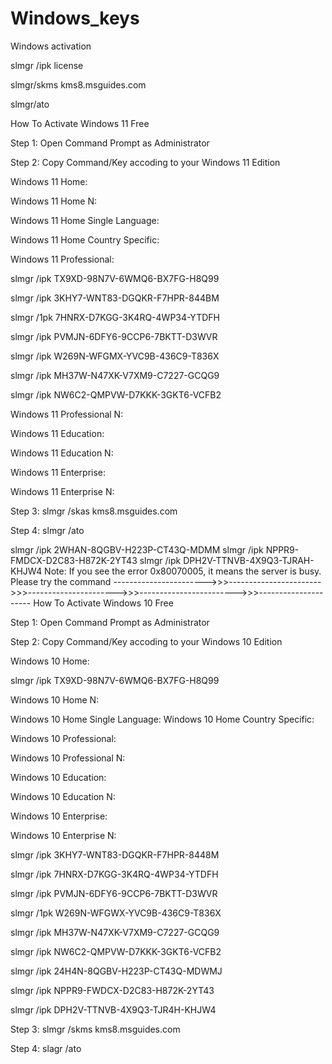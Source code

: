 # Windows_keys
Windows activation

slmgr /ipk license

slmgr/skms kms8.msguides.com

slmgr/ato

How To Activate Windows 11 Free

Step 1: Open Command Prompt as Administrator

Step 2: Copy Command/Key accoding to your Windows 11 Edition

Windows 11 Home:

Windows 11 Home N:

Windows 11 Home Single Language: 

Windows 11 Home Country Specific: 

Windows 11 Professional:

slmgr /ipk TX9XD-98N7V-6WMQ6-BX7FG-H8Q99 

slmgr /ipk 3KHY7-WNT83-DGQKR-F7HPR-844BM 

slmgr /1pk 7HNRX-D7KGG-3K4RQ-4WP34-YTDFH 

slmgr /ipk PVMJN-6DFY6-9CCP6-7BKTT-D3WVR 

slmgr /ipk W269N-WFGMX-YVC9B-436C9-T836X 

slmgr /ipk MH37W-N47XK-V7XM9-C7227-GCQG9 

slmgr /ipk NW6C2-QMPVW-D7KKK-3GKT6-VCFB2

Windows 11 Professional N:

Windows 11 Education:

Windows 11 Education N:

Windows 11 Enterprise:

Windows 11 Enterprise N:

Step 3: slmgr /skas kms8.msguides.com

Step 4: slmgr /ato

slmgr /ipk 2WHAN-8QGBV-H223P-CT43Q-MDMM
slmgr /ipk NPPR9-FMDCX-D2C83-H872K-2YT43
slmgr /ipk DPH2V-TTNVB-4X9Q3-TJRAH-KHJW4
Note: If you see the error 0x80070005, it means the server is busy. Please try the command
----------------------->>>----------------------->>>---------------------->>>------------------------>>>---------------------
How To Activate Windows 10 Free

Step 1: Open Command Prompt as Administrator

Step 2: Copy Command/Key accoding to your Windows 10 Edition

Windows 10 Home:

slmgr /ipk TX9XD-98N7V-6WMQ6-BX7FG-H8Q99

Windows 10 Home N:

Windows 10 Home Single Language: Windows 10 Home Country Specific:

Windows 10 Professional:

Windows 10 Professional N:

Windows 10 Education:

Windows 10 Education N:

Windows 10 Enterprise:

Windows 10 Enterprise N:

slmgr /ipk 3KHY7-WNT83-DGQKR-F7HPR-8448M

slmgr /ipk 7HNRX-D7KGG-3K4RQ-4WP34-YTDFH 

slmgr /ipk PVMJN-6DFY6-9CCP6-7BKTT-D3WVR 

slmgr /1pk W269N-WFGWX-YVC9B-436C9-T836X 

slmgr /ipk MH37W-N47XK-V7XM9-C7227-GCQG9 

slmgr /ipk NW6C2-QMPVW-D7KKK-3GKT6-VCFB2 

slmgr /ipk 24H4N-8QGBV-H223P-CT43Q-MDWMJ 

slmgr /ipk NPPR9-FWDCX-D2C83-H872K-2YT43 

slmgr /ipk DPH2V-TTNVB-4X9Q3-TJR4H-KHJW4

Step 3: slmgr /skms kms8.msguides.com

Step 4: slagr /ato
